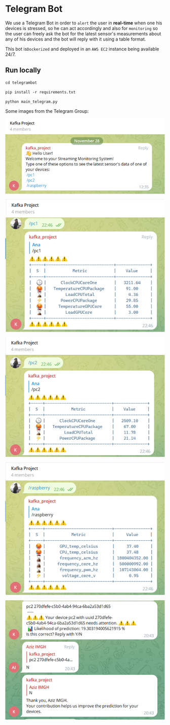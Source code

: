 # Telegram Bot

We use a Telegram Bot in order to `alert` the user in **real-time** when one his devices is stressed, so he can act 
accordingly and also for `monitoring` so the user can freely ask the bot for the latest sensor's measurements about any 
of his devices and the bot will reply with it using a table format.

This bot is`Dockerized` and deployed in an `AWS EC2` instance being available 24/7.


## Run locally

````shell
cd telegrambot
````

````shell
pip install -r requirements.txt
````

````shell
python main_telegram.py
````


Some images from the Telegram Group:

![Telegram Bot Welcome Message](../image/bot_welcome_msg.png "Welcome Message")

![Monitoring message PC1](../image/pc1_monitoring.png "Monitoring PC1")

![Monitoring message PC2](../image/pc2_monitoring.png "Monitoring PC2")

![Monitoring message RASPBERRY PI](../image/raspb_monitoring.png "Monitoring RASPBERRY")

![Alert message PC1 + correction of prediction](../image/pc1_alert_with_correction.png "Alert PC1")
